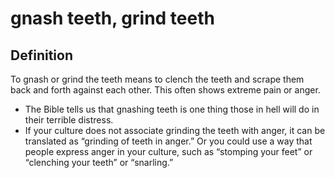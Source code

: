 # gnash teeth, grind teeth

## Definition

To gnash or grind the teeth means to clench the teeth and scrape them back and forth against each other. This often shows extreme pain or anger.

* The Bible tells us that gnashing teeth is one thing those in hell will do in their terrible distress.
* If your culture does not associate grinding the teeth with anger, it can be translated as “grinding of teeth in anger.” Or you could use a way that people express anger in your culture, such as “stomping your feet” or “clenching your teeth” or “snarling.”